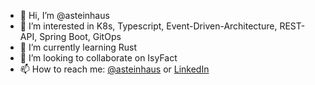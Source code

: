- 👋 Hi, I’m @asteinhaus
- 👀 I’m interested in K8s, Typescript, Event-Driven-Architecture, REST-API, Spring Boot, GitOps
- 🌱 I’m currently learning Rust
- 💞️ I’m looking to collaborate on IsyFact
- 📫 How to reach me: [@asteinhaus](https://layer8.space/@asteinhaus) or [LinkedIn](https://www.linkedin.com/in/andreas-steinhaus-b6b57422b/)

<!---
asteinhaus/asteinhaus is a ✨ special ✨ repository because its `README.md` (this file) appears on your GitHub profile.
You can click the Preview link to take a look at your changes.
--->
